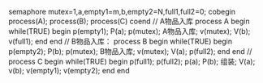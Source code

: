 semaphore mutex=1,a,empty1=m,b,empty2=N,full1,full2=0;
cobegin
    process(A);
    process(B);
    process(C)
coend
// A物品入库
process A
begin
    while(TRUE)
    begin
    p(empty1);
    P(a);
    p(mutex);
    A物品入库;
    v(mutex);
    V(b);
    v(full1);
    end
end
// B物品入库：
process B
begin
    while(TRUE)
    begin
    p(empty2);
    P(b);
    p(mutex);
    B物品入库;
    v(mutex);
    V(a);
    p(full2);
    end
end
// process C
begin
    while(TRUE)
    begin
    p(full1);
    p(full2);
    p(a);
    P(b);
    组装;
    V(a);
    v(b);
    v(empty1);
    v(empty2);
    end
end

